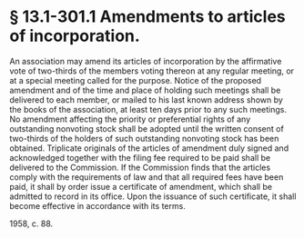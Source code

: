 # § 13.1-301.1 Amendments to articles of incorporation.

<p>An association may amend its articles of incorporation by the affirmative vote of two-thirds of the members voting thereon at any regular meeting, or at a special meeting called for the purpose. Notice of the proposed amendment and of the time and place of holding such meetings shall be delivered to each member, or mailed to his last known address shown by the books of the association, at least ten days prior to any such meetings. No amendment affecting the priority or preferential rights of any outstanding nonvoting stock shall be adopted until the written consent of two-thirds of the holders of such outstanding nonvoting stock has been obtained. Triplicate originals of the articles of amendment duly signed and acknowledged together with the filing fee required to be paid shall be delivered to the Commission. If the Commission finds that the articles comply with the requirements of law and that all required fees have been paid, it shall by order issue a certificate of amendment, which shall be admitted to record in its office. Upon the issuance of such certificate, it shall become effective in accordance with its terms.</p><p>1958, c. 88.</p>